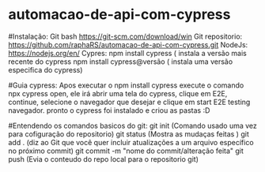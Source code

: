 # automacao-de-api-com-cypress

#Instalação:
Git bash https://git-scm.com/download/win
Git repositorio: https://github.com/raphaRS/automacao-de-api-com-cypress.git
NodeJs: https://nodejs.org/en/
Cypres:
	npm install cypress ( instala a versão mais recente do cypress
	npm install cypress@versão ( instala uma versão especifica do cypress)

#Guia cypress:
 Apos executar o npm install cypress
 execute o comando npx cypress open, ele irá abrir uma tela do cypress, clique em E2E,
 continue, selecione o navegador que desejar e clique em start E2E  testing navegador.
 pronto o cypress foi instalado e criou as pastas :D 

#Entendendo os comandos basicos do git:
git init (Comando usado uma vez para cofiguração do repositorio)
git status (Mostra as mudaças feitas )
git add . (diz ao Git que você quer incluir atualizações a um arquivo específico no próximo commit)
git commit -m "nome do commit/alteração feita"
git push (Evia o conteudo do repo local para o repositorio git)
